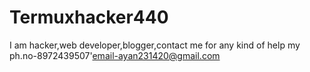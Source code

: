 # Termuxhacker440
I am hacker,web developer,blogger,contact me for any kind of help my ph.no-8972439507'email-ayan231420@gmail.com
